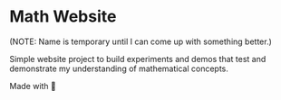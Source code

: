 # Math Website

(NOTE: Name is temporary until I can come up with something better.)

Simple website project to build experiments and demos that test and demonstrate
my understanding of mathematical concepts.

Made with :blue_heart: